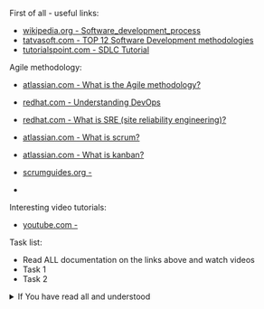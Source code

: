First of all - useful links:

- [wikipedia.org - Software_development_process](https://en.wikipedia.org/wiki/Software_development_process)
- [tatvasoft.com - TOP 12 Software Development methodologies](https://www.tatvasoft.com/blog/top-12-software-development-methodologies-and-its-advantages-disadvantages/)
- [tutorialspoint.com - SDLC Tutorial](https://www.tutorialspoint.com/sdlc/index.htm)

Agile methodology:
- [atlassian.com - What is the Agile methodology?](https://www.atlassian.com/agile)
- [redhat.com - Understanding DevOps](https://www.redhat.com/en/topics/devops)
- [redhat.com - What is SRE (site reliability engineering)?](https://www.redhat.com/en/topics/devops/what-is-sre)
- [atlassian.com - What is scrum?](https://www.atlassian.com/agile/scrum)
- [atlassian.com - What is kanban?](https://www.atlassian.com/agile/kanban)
- [scrumguides.org - ](https://scrumguides.org/scrum-guide.html)


- [](https://www.geeksforgeeks.org/software-engineering-classical-waterfall-model/)

Interesting video tutorials:
- [youtube.com - ]()

Task list:
- Read ALL documentation on the links above and watch videos
- Task 1
- Task 2

<details><summary>If You have read all and understood</summary>
<pre>
`touch IReadAllAndUndnderstood`{{exec}}
</pre>
